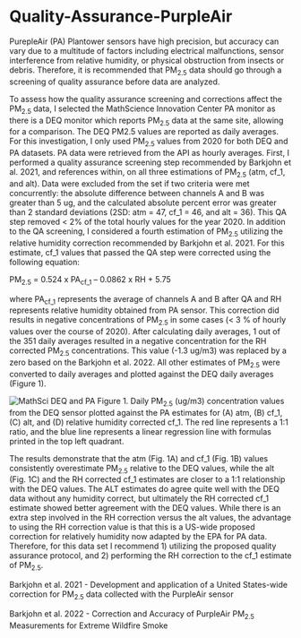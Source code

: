 # Quality-Assurance-PurpleAir

PurepleAir (PA) Plantower sensors have high precision, but accuracy can vary due to a multitude of factors including electrical malfunctions, sensor interference from relative humidity, or physical obstruction from insects or debris. Therefore, it is recommended that PM<sub>2.5</sub> data should go through a screening of quality assurance before data are analyzed. 

To assess how the quality assurance screening and corrections affect the PM<sub>2.5</sub> data, I selected the MathScience Innovation Center PA monitor as there is a DEQ monitor which reports PM<sub>2.5</sub> data at the same site, allowing for a comparison. The DEQ PM2.5 values are reported as daily averages. For this investigation, I only used PM<sub>2.5</sub> values from 2020 for both DEQ and PA datasets. PA data were retrieved from the API as hourly averages. First, I performed a quality assurance screening step recommended by Barkjohn et al. 2021, and references within, on all three estimations of PM<sub>2.5</sub> (atm, cf_1, and alt). Data were excluded from the set if two criteria were met concurrently: the absolute difference between channels A and B was greater than 5 ug, and the calculated absolute percent error was greater than 2 standard deviations (2SD: atm = 47, cf_1 = 46, and alt = 36). This QA step removed  < 2% of the total hourly values for the year 2020. In addition to the QA screening, I considered a fourth estimation of PM<sub>2.5</sub> utilizing the relative humidity correction recommended by Barkjohn et al. 2021. For this estimate, cf_1 values that passed the QA step were corrected using the following equation:

PM<sub>2.5</sub> = 0.524 x PA<sub>cf_1</sub> – 0.0862 x RH + 5.75

where PA<sub>cf_1</sub> represents the average of channels A and B after QA and RH represents relative humidity obtained from PA sensor. This correction did results in negative concentrations of PM<sub>2.5</sub> in some cases (< 3 % of hourly values over the course of 2020). After calculating daily averages, 1 out of the 351 daily averages resulted in a negative concentration for the RH corrected PM<sub>2.5</sub> concentrations. This value (-1.3 ug/m3) was replaced by a zero based on the Barkjohn et al. 2022. All other estimates of PM<sub>2.5</sub> were converted to daily averages and plotted against the DEQ daily averages (Figure 1). 

![MathSci DEQ and PA](https://user-images.githubusercontent.com/121312601/226421992-9999d437-ed02-4868-adbb-47b418987b67.png)
Figure 1. Daily PM<sub>2.5</sub> (ug/m3) concentration values from the DEQ sensor plotted against the PA estimates for (A) atm, (B) cf_1, (C) alt, and (D) relative humidity corrected cf_1. The red line represents a 1:1 ratio, and the blue line represents a linear regression line with formulas printed in the top left quadrant.

The results demonstrate that the atm (Fig. 1A) and cf_1 (Fig. 1B) values consistently overestimate PM<sub>2.5</sub> relative to the DEQ values, while the alt (Fig. 1C) and the RH corrected cf_1 estimates are closer to a 1:1 relationship with the DEQ values. The ALT estimates do agree quite well with the DEQ data without any humidity correct, but ultimately the RH corrected cf_1 estimate showed better agreement with the DEQ values. While there is an extra step involved in the RH correction versus the alt values, the advantage to using the RH correction value is that this is a US-wide proposed correction for relatively humidity now adapted by the EPA for PA data. Therefore, for this data set I recommend 1) utilizing the proposed quality assurance protocol, and 2) performing the RH correction to the cf_1 estimate of PM<sub>2.5</sub>.
	
Barkjohn et al. 2021 - Development and application of a United States-wide correction for PM<sub>2.5</sub> data collected with the PurpleAir sensor

Barkjohn et al. 2022 - Correction and Accuracy of PurpleAir PM<sub>2.5</sub> Measurements for Extreme Wildfire Smoke
